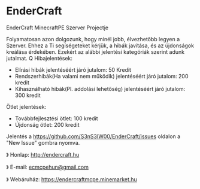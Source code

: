 # EnderCraft
EnderCraft MinecraftPE Szerver Projectje

Folyamatosan azon dolgozunk, hogy minél jobb, élvezhetőbb legyen a Szerver. Ehhez a Ti segíségeteket kérjük, a hibák javítása, és az újdonságok kreálása érdekében. Ezekért az alábbi jelentési kategóriák szerint adunk jutalmat.
Q
Hibajelentések:
 - Elírási hibák jelentéséért járó jutalom: 50 Kredit
 - Rendszerhibák(Ha valami nem működik) jelentéséért járó jutalom: 200 kredit
 - Kihasználható hibák(Pl. addolási lehetőség) jelentéséért járó jutalom: 300 kredit
 
Ötlet jelentések:
 - Továbbfejlesztési ötlet: 100 kredit
 - Újdonság ötlet: 200 kredit

Jelentés a https://github.com/S3nS3IW00/EnderCraft/issues oldalon a "New Issue" gombra nyomva.

》 Honlap: http://endercraft.hu

》 E-mail: ecmcpehun@gmail.com

》 Webáruház: https://endercraftmcpe.minemarket.hu
